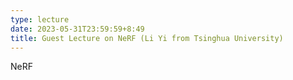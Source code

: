 ```yaml
---
type: lecture
date: 2023-05-31T23:59:59+8:49
title: Guest Lecture on NeRF (Li Yi from Tsinghua University)
---
```

NeRF
